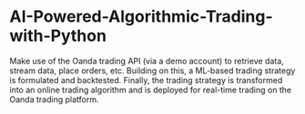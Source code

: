 # AI-Powered-Algorithmic-Trading-with-Python
Make use of the Oanda trading API (via a demo account) to retrieve data, stream data, place orders, etc. Building on this, a ML-based trading strategy is formulated and backtested. Finally, the trading strategy is transformed into an online trading algorithm and is deployed for real-time trading on the Oanda trading platform.

